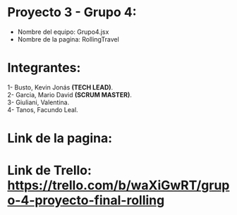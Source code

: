 # Proyecto 3 - Grupo 4:
- Nombre del equipo: Grupo4.jsx
- Nombre de la pagina: RollingTravel

# Integrantes:
1- Busto, Kevin Jonás <b>(TECH LEAD)</b>.</br>
2- Garcia, Mario David <b>(SCRUM MASTER)</b>.</br>
3- Giuliani, Valentina.</br>
4- Tanos, Facundo Leal.</br>

# Link de la pagina: 
# Link de Trello: https://trello.com/b/waXiGwRT/grupo-4-proyecto-final-rolling
